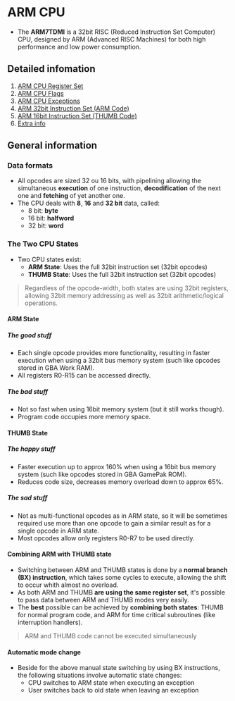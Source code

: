 # ARM CPU

- The **ARM7TDMI** is a 32bit RISC (Reduced Instruction Set Computer) CPU, designed by ARM (Advanced RISC Machines) for both high performance and low power consumption.

## Detailed infomation

1. [ARM CPU Register Set](https://goiabada.github.io/docs/sections/arm-cpu/register-set)
2. [ARM CPU Flags](https://goiabada.github.io/docs/sections/arm-cpu/flags)
3. [ARM CPU Exceptions](https://goiabada.github.io/docs/sections/arm-cpu/exceptions)
4. [ARM 32bit Instruction Set (ARM Code)](https://goiabada.github.io/docs/sections/arm-cpu/arm-code)
5. [ARM 16bit Instruction Set (THUMB Code)](https://goiabada.github.io/docs/sections/arm-cpu/thumb-code)
6. [Extra info](https://goiabada.github.io/docs/sections/arm-cpu/extra)

## General information

### Data formats

- All opcodes are sized 32 ou 16 bits, with pipelining allowing the simultaneous **execution** of one instruction, **decodification** of the next one and **fetching** of yet another one.
- The CPU deals with **8**, **16** and **32 bit** data, called:
  - 8 bit: **byte**
  - 16 bit: **halfword**
  - 32 bit: **word**

### The Two CPU States

- Two CPU states exist:
  - **ARM State**: Uses the full 32bit instruction set (32bit opcodes)
  - **THUMB State**: Uses the full 32bit instruction set (32bit opcodes)

> Regardless of the opcode-width, both states are using 32bit registers, allowing 32bit memory addressing as well as 32bit arithmetic/logical operations.

#### ARM State

##### The good stuff

- Each single opcode provides more functionality, resulting in faster execution when using a 32bit bus memory system (such like opcodes stored in GBA Work RAM).
- All registers R0-R15 can be accessed directly.

##### The bad stuff

- Not so fast when using 16bit memory system (but it still works though).
- Program code occupies more memory space.

#### THUMB State

##### The happy stuff

- Faster execution up to approx 160% when using a 16bit bus memory system (such like opcodes stored in GBA GamePak ROM).
- Reduces code size, decreases memory overload down to approx 65%.

##### The sad stuff

- Not as multi-functional opcodes as in ARM state, so it will be sometimes required use more than one opcode to gain a similar result as for a single opcode in ARM state.
- Most opcodes allow only registers R0-R7 to be used directly.

#### Combining ARM with THUMB state

- Switching between ARM and THUMB states is done by a **normal branch (BX) instruction**, which takes some cycles to execute, allowing the shift to occur whith almost no overload.
- As both ARM and THUMB **are using the same register set**, it's possible to pass data between ARM and THUMB modes very easily.
- The **best** possible can be achieved by **combining both states**: THUMB for normal program code, and ARM for time critical subroutines (like interruption handlers).

> ARM and THUMB code cannot be executed simultaneously

#### Automatic mode change

- Beside for the above manual state switching by using BX instructions, the following situations involve automatic state changes:
  - CPU switches to ARM state when executing an exception
  - User switches back to old state when leaving an exception
